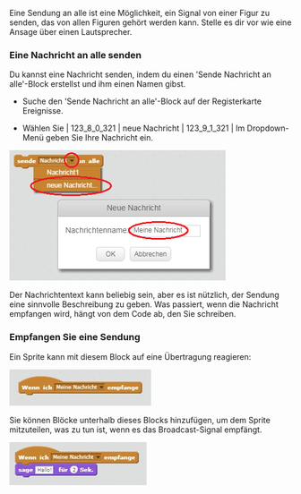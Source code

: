 Eine Sendung an alle ist eine Möglichkeit, ein Signal von einer Figur zu senden, das von allen Figuren gehört werden kann. Stelle es dir vor wie eine Ansage über einen Lautsprecher.

### Eine Nachricht an alle senden

Du kannst eine Nachricht senden, indem du einen 'Sende Nachricht an alle'-Block erstellst und ihm einen Namen gibst.

+ Suche den 'Sende Nachricht an alle'-Block auf der Registerkarte Ereignisse.

+ Wählen Sie | 123_8_0_321 | neue Nachricht | 123_9_1_321 | Im Dropdown-Menü geben Sie Ihre Nachricht ein.

![Erstelle eine Sendung](images/create-a-broadcast.png)

Der Nachrichtentext kann beliebig sein, aber es ist nützlich, der Sendung eine sinnvolle Beschreibung zu geben. Was passiert, wenn die Nachricht empfangen wird, hängt von dem Code ab, den Sie schreiben.

### Empfangen Sie eine Sendung

Ein Sprite kann mit diesem Block auf eine Übertragung reagieren:

![Empfange eine Sendung](images/receive-a-broadcast.png)

Sie können Blöcke unterhalb dieses Blocks hinzufügen, um dem Sprite mitzuteilen, was zu tun ist, wenn es das Broadcast-Signal empfängt.

![Beispiel erhalten](images/receive-example.png)